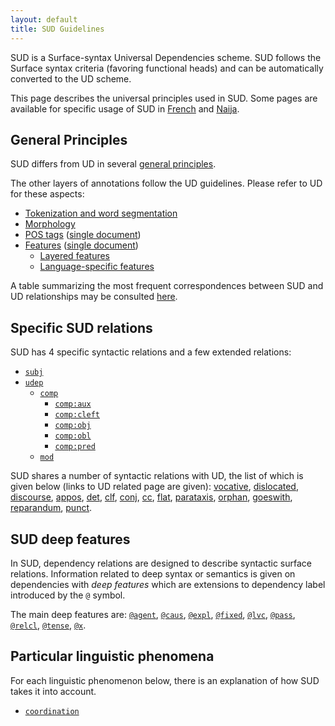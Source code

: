 ```yaml
---
layout: default
title: SUD Guidelines
---
```


SUD is a Surface-syntax Universal Dependencies scheme. SUD follows the Surface syntax criteria (favoring functional heads) and can be automatically converted to the UD scheme.

This page describes the universal principles used in SUD. Some pages are available for specific usage of SUD in [French](../french) and [Naija](../pcm).

## General Principles
SUD differs from UD in several [general principles](./general_principles).

The other layers of annotations follow the UD guidelines. Please refer to UD for these aspects:

  * [Tokenization and word segmentation](https://universaldependencies.org/u/overview/tokenization.html)
  * [Morphology](https://universaldependencies.org/u/overview/morphology.html)
  * [POS tags](https://universaldependencies.org/u/pos) ([single document](https://universaldependencies.org/u/pos/all.html))
  * [Features](https://universaldependencies.org/u/feat) ([single document](https://universaldependencies.org/u/feat/all.html))
    * [Layered features](https://universaldependencies.org/u/overview/feat-layers.html)
    * [Language-specific features](https://universaldependencies.org/ext-feat-index.html)

A table summarizing the most frequent correspondences between SUD and UD relationships may be consulted [here](./correspondences).

## Specific SUD relations

SUD has 4 specific syntactic relations and a few extended relations:

 * [`subj`](relations/subj)
 * [`udep`](relations/udep)
   * [`comp`](relations/comp)
     * [`comp:aux`](relations/comp_aux)
     * [`comp:cleft`](relations/comp_cleft)
     * [`comp:obj`](relations/comp_obj)
     * [`comp:obl`](relations/comp_obl)
     * [`comp:pred`](relations/comp_pred)
   * [`mod`](relations/mod)

SUD shares a number of syntactic relations with UD, the list of which is given below (links to UD related page are given):
  [vocative](https://universaldependencies.org/u/dep/vocative.html),
  [dislocated](https://universaldependencies.org/u/dep/dislocated.html),
  [discourse](https://universaldependencies.org/u/dep/discourse.html),
  [appos](https://universaldependencies.org/u/dep/appos.html),
  [det](https://universaldependencies.org/u/dep/det.html),
  [clf](https://universaldependencies.org/u/dep/clf.html),
  [conj](https://universaldependencies.org/u/dep/conj.html),
  [cc](https://universaldependencies.org/u/dep/cc.html),
  [flat](https://universaldependencies.org/u/dep/flat.html),
  [parataxis](https://universaldependencies.org/u/dep/parataxis.html),
  [orphan](https://universaldependencies.org/u/dep/orphan.html),
  [goeswith](https://universaldependencies.org/u/dep/goeswith.html),
  [reparandum](https://universaldependencies.org/u/dep/reparandum.html),
  [punct](https://universaldependencies.org/u/dep/punct.html).

## SUD deep features
In SUD, dependency relations are designed to describe syntactic surface relations.
Information related to deep syntax or semantics is given on dependencies with *deep features* which are extensions to dependency label introduced by the `@` symbol.

The main deep features are:
[`@agent`](deep_features/agent),
[`@caus`](deep_features/caus),
[`@expl`](deep_features/expletive),
[`@fixed`](deep_features/fixed),
[`@lvc`](deep_features/lvc),
[`@pass`](deep_features/pass),
[`@relcl`](deep_features/relcl),
[`@tense`](deep_features/tense),
[`@x`](deep_features/x).

## Particular linguistic phenomena
For each linguistic phenomenon below, there is an explanation of how SUD takes it into account.

* [`coordination`](./particular_phenomena/coord)
